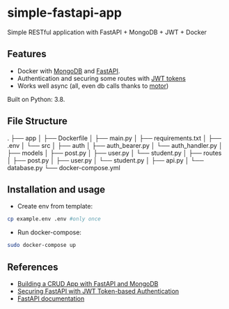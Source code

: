 # simple-fastapi-app
Simple RESTful application with FastAPI + MongoDB + JWT + Docker


## Features
- Docker with [MongoDB](https://mongodb.com/) and [FastAPI](https://fastapi.tiangolo.com/).
- Authentication and securing some routes with [JWT tokens](https://jwt.io/)
- Works well async (all, even db calls thanks to [motor](https://motor.readthedocs.io/en/stable/))

Built on Python: 3.8.

## File Structure
.
├── app
│   ├── Dockerfile
│   ├── main.py
│   ├── requirements.txt
│   ├── .env
│   └── src
│       ├── auth
│           ├── auth_bearer.py
│           └── auth_handler.py
│       ├── models
│           ├── post.py
│           ├── user.py
│           └── student.py
│       ├── routes
│           ├── post.py
│           ├── user.py
│           └── student.py
│       ├── api.py
│       └── database.py
└── docker-compose.yml


## Installation and usage
- Create env from template:
```bash
cp example.env .env #only once
```
- Run docker-compose:
```bash
sudo docker-compose up
```

## References
- [Building a CRUD App with FastAPI and MongoDB](https://testdriven.io/blog/fastapi-mongo/#crud-routes)
- [Securing FastAPI with JWT Token-based Authentication](https://testdriven.io/blog/fastapi-jwt-auth/)
- [FastAPI documentation](https://fastapi.tiangolo.com/)
